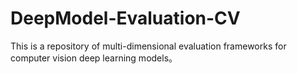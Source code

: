 # DeepModel-Evaluation-CV
This is a repository of multi-dimensional evaluation frameworks for computer vision deep learning models。

